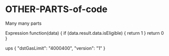 # OTHER-PARTS-of-code
Many many parts

Expression
function(data) {
  if (data.result.data.isEligible) {
    return 1
  }
  return 0
}

ups
{
    "dstGasLimit": "4000400",
    "version": "1"
}
